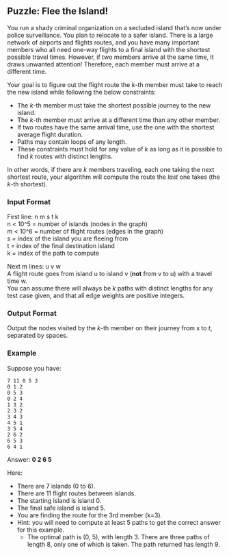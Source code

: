 ## Puzzle: Flee the Island!
You run a shady criminal organization on a secluded island that’s now under police surveillance. You plan to relocate to a safer island. There is a large network of airports and flights routes, and you have many important members who all need one-way flights to a final island with the shortest possible travel times. However, if two members arrive at the same time, it draws unwanted attention! Therefore, each member must arrive at a different time.

Your goal is to figure out the flight route the *k*-th member must take to reach the new island while following the below constraints:
- The *k*-th member must take the shortest possible journey to the new island.
- The *k*-th member must arrive at a different time than any other member.
- If two routes have the same arrival time, use the one with the shortest average flight duration.
- Paths may contain loops of any length.
- These constraints must hold for any value of *k* as long as it is possible to find *k* routes with distinct lengths.

In other words, if there are *k* members traveling, each one taking the next shortest route, your algorithm will compute the route the *last* one takes (the *k*-th shortest).

### Input Format
First line: n m s t k  
n < 10^5 = number of islands (nodes in the graph)  
m < 10^6 = number of flight routes (edges in the graph)  
s = index of the island you are fleeing from  
t = index of the final destination island  
k = index of the path to compute

Next m lines: u v w  
A flight route goes from island u to island v (**not** from v to u) with a travel time w.  
You can assume there will always be *k* paths with distinct lengths for any test case given, and that all edge weights are positive integers.
### Output Format
Output the nodes visited by the *k*-th member on their journey from *s* to *t*, separated by spaces.

### Example
Suppose you have:
```
7 11 0 5 3
0 1 2
0 5 3
0 2 4
1 3 2
2 3 2
3 4 3
4 5 1
3 5 4
2 6 2
6 5 3
6 4 1
```
Answer: **0 2 6 5**

Here:
- There are 7 islands (0 to 6).
- There are 11 flight routes between islands.
- The starting island is island 0.
- The final safe island is island 5.
- You are finding the route for the 3rd member (k=3).
- Hint: you will need to compute at least 5 paths to get the correct answer for this example.
    - The optimal path is (0, 5), with length 3. There are three paths of length 8, only one of which is taken. The path returned has length 9.